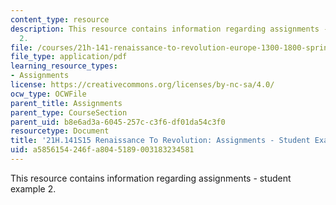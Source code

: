 ```yaml
---
content_type: resource
description: This resource contains information regarding assignments - student example
  2.
file: /courses/21h-141-renaissance-to-revolution-europe-1300-1800-spring-2015/a5856154246fa8045189003183234581_MIT21H_141S15_Ecstasies.pdf
file_type: application/pdf
learning_resource_types:
- Assignments
license: https://creativecommons.org/licenses/by-nc-sa/4.0/
ocw_type: OCWFile
parent_title: Assignments
parent_type: CourseSection
parent_uid: b8e6ad3a-6045-257c-c3f6-df01da54c3f0
resourcetype: Document
title: '21H.141S15 Renaissance To Revolution: Assignments - Student Example 2'
uid: a5856154-246f-a804-5189-003183234581
---
```

This resource contains information regarding assignments - student example 2.